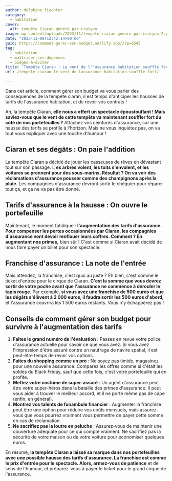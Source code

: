 ```yaml
---
author: delphine.fiechter
category:
  - habitation
cover:
  alt: tempête Ciaran généré par craiyon
image: wp-content/uploads/2023/11/tempete-ciaran-genere-par-craiyon-2.png
date: "2023-11-08T12:42:14+00:00"
guid: https://comment-gerer-son-budget.netlify.app//?p=6545
tag:
  - habitation
  - maîtriser-ses-dépenses
  - pièges-à-éviter
title: 'Tempête Ciaran : Le vent de l''assurance habitation souffle fort !'
url: /tempete-ciaran-le-vent-de-lassurance-habitation-souffle-fort/

---
```

Dans cet article, comment gérer son budget va vous parler des conséquences de la tempête ciaran, il est temps d'anticiper les hausses de tarifs de l'assurance habitation, et de revoir vos contrats !

Ah, la tempête Ciaran, **elle nous a offert un spectacle époustouflant ! Mais saviez-vous que le vent de cette tempête va maintenant souffler fort du côté de nos portefeuilles ?** Attachez vos ceintures d'assurance, car une hausse des tarifs se profile à l'horizon. Mais ne vous inquiétez pas, on va tout vous expliquer avec une touche d'humour !

## **Ciaran et ses dégâts : On paie l'addition**

La tempête Ciaran a décidé de jouer les casseuses de rêves en dévastant tout sur son passage. L **es arbres volent, les toits s'envolent, et les voitures se prennent pour des sous-marins. Résultat ? On va voir des réclamations d'assurance pousser comme des champignons après la pluie.** Les compagnies d'assurance devront sortir le chéquier pour réparer tout ça, et ça ne va pas être donné.

## **Tarifs d'assurance à la hausse : On ouvre le portefeuille**

Maintenant, le moment fatidique : **l'augmentation des tarifs d'assurance. Pour compenser les pertes occasionnées par Ciaran, les compagnies d'assurance vont devoir renflouer leurs coffres. Comment ? En augmentant nos primes,** bien sûr ! C'est comme si Ciaran avait décidé de nous faire payer un billet pour son spectacle.

## **Franchise d'assurance : La note de l'entrée**

Mais attendez, la franchise, c'est quoi au juste ? Eh bien, c'est comme le ticket d'entrée pour le cirque de Ciaran. **C'est la somme que vous devrez sortir de votre poche avant que l'assurance ne commence à dérouler le tapis rouge**. Par exemple, **si vous avez une franchise de 500 euros et que les dégâts s'élèvent à 2 000 euros, il faudra sortir les 500 euros d'abord,** et l'assurance couvrira les 1 500 euros restants. Vous n'y échapperez pas !

## **Conseils de comment gérer son budget pour survivre à l'augmentation des tarifs**

1. **Faites le grand numéro de l'évaluation** : Passez en revue votre police d'assurance actuelle pour savoir ce que vous avez. Si vous avez l'impression d'être assuré contre un naufrage de navire spatial, il est peut-être temps de revoir vos options.
1. **Faites du shopping comme un pro** : Ne soyez pas timide, magasinez pour une nouvelle assurance. Comparez les offres comme si c'était les soldes du Black Friday, sauf que cette fois, c'est votre portefeuille qui en profite.
1. **Mettez votre costume de super-assuré** : Un agent d'assurance peut être votre super-héros dans la bataille des primes d'assurance. Il peut vous aider à trouver le meilleur accord, et il ne porte même pas de cape (enfin, en général).
1. **Montrez vos talents de funambule financier** : Augmenter la franchise peut être une option pour réduire vos coûts mensuels, mais assurez-vous que vous pourrez vraiment vous permettre de payer cette somme en cas de réclamation.
1. **Ne sacrifiez pas la loutre en peluche** : Assurez-vous de maintenir une couverture adéquate pour ce qui compte vraiment. Ne sacrifiez pas la sécurité de votre maison ou de votre voiture pour économiser quelques euros.

En résumé, **la tempête Ciaran a laissé sa marque dans nos portefeuilles avec une possible hausse des tarifs d'assurance. La franchise est comme le prix d'entrée pour le spectacle. Alors, armez-vous de patience** et de sens de l'humour, et préparez-vous à payer le ticket pour le grand cirque de l'assurance.
